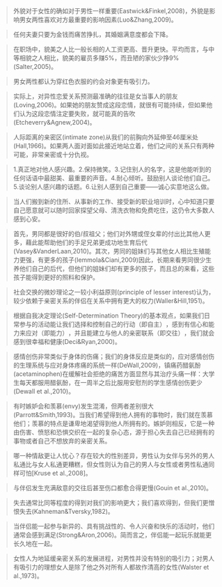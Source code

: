 > 外貌对于女性的确如对于男性一样重要(Eastwick&Finkel,2008)，外貌是影响男女两性喜欢对方最重要的影响因素(Luo&Zhang,2009)。

> 任何夫妻只要为金钱而痛苦挣扎，其婚姻满意度都会下降。

> 在职场中，貌美之人比一般长相的人工资更高、晋升更快。平均而言，与中等相貌之人相比，貌美的雇员多赚5%，而丑陋的家伙少挣9%(Salter,2005)。

> 男女两性都认为穿红色衣服的约会对象更有吸引力。

> 实际上，对异性恋爱关系预测最准确的往往是女当事人的朋友(Loving,2006)。如果她的朋友赞成这段恋情，就很有可能持续，但如果他们认为这段恋情注定要失败，就可能真的告吹(Etcheverry&Agnew,2004)。

> 人际距离的亲密区(intimate zone)从我们的前胸向外延伸至46厘米处(Hall,1966)。​如果两人面对面如此接近地站立着，他们之间的关系只有两种可能，非常亲密或十分仇视。

> 1.真正地对他人感兴趣。2.保持微笑。3.记住别人的名字，这是他能听到的任何话语中最甜美、最重要的声音。4.耐心倾听。鼓励别人谈论他们自己。5.谈论别人感兴趣的话题。6.让别人感到自己重要——诚心实意地这么做。

> 当人们搬到新的住所、从事新的工作、接受新的职业培训时，心中知道只要自己愿意就可以随时回家探望父母、清洗衣物和免费吃住，这仍令大多数人感到心安。

> 首先，男同都是很好的伯/叔祖父；他们对外甥或侄女辈的付出比其他人更多，藉此能帮助他们的手足兄弟更成功地生育后代(Vasey&VanderLaan,2010)。其次，男同的姐妹们与其他女人相比生殖能力更强，有更多的孩子(Iemmola&Ciani,2009)因此，长期来看男同很少生养他们自己的后代，但他们的姐妹们却有更多的孩子，而且总的来看，这些孩子能得到更好的照料和保护。

> 社会交换的微妙理论之一较小利益原则(principle of lesser interest)认为，较少依赖于亲密关系的伴侣在关系中拥有更大的权力(Waller&Hill,1951)。

> 根据自我决定理论(Self-Determination Theory)的基本观点，如果我们日常参与的活动能让我们选择和控制自己的行动（即自主）​，感到有信心和能力来应对（即能力）​，并且能建立与他人的亲密联系（即交往）​，我们就会感到很幸福和健康(Deci&Ryan,2000)。

> 感情创伤非常类似于身体的伤痛；我们的身体反应是类似的，应对感情创伤的生理系统与应对身体疼痛的系统一样(DeWall,2009)，镇痛药醋氨酚(acetaminophen)在缓解社会拒绝的痛苦方面显然与其治疗头痛一样：大学生每天都服用醋氨酚，在一周半之后比服用安慰剂的学生感情创伤更少(Dewall et al.,2010)。

> 有时嫉妒会和羡慕(envy)发生混淆，但两者差别很大(Parrott&Smith,1993)。当我们希望得到他人拥有的事物时，我们就在羡慕他们；羡慕的特点是谦卑地渴望得到他人所拥有的。嫉妒则相反，它是一种由伤害、愤怒和恐惧交织在一起的复杂心态，源于担心失去自己已经拥有的事物或者自己不想放弃的亲密关系。

> 哪一种情敌更让人忧心？存在较大的性别差异，男性认为女伴与另外的男人私通比与女人私通更糟糕，但女性则认为自己的男人与女性或者男性私通同样可怕[Kruse et al.,2008]。

> 与伴侣发生充满敌意的交往后甚至伤口都愈合得更慢(Gouin et al.,2010)。

> 失去通常比同等程度的得到对我们的影响更大；我们喜欢得到，但我们更憎恨失去(Kahneman&Tversky,1982)。

> 当伴侣能一起参与新异的、具有挑战性的、令人兴奋和快乐的活动时，他们通常会感到满足(Strong&Aron,2006)。简而言之，伴侣能一起玩乐就能更长久地在一起。

> 女性人为地延缓亲密关系的发展进程，对男性并没有特别的吸引力；对男人有吸引力的理想女人是除了他之外对所有人都故作清高的女性(Walster et al.,1973)。